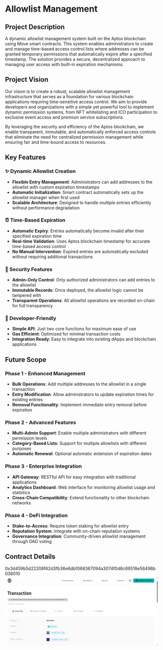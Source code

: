 # Allowlist Management

## Project Description

A dynamic allowlist management system built on the Aptos blockchain using Move smart contracts. This system enables administrators to create and manage time-based access control lists where addresses can be granted temporary permissions that automatically expire after a specified timestamp. The solution provides a secure, decentralized approach to managing user access with built-in expiration mechanisms.

## Project Vision

Our vision is to create a robust, scalable allowlist management infrastructure that serves as a foundation for various blockchain applications requiring time-sensitive access control. We aim to provide developers and organizations with a simple yet powerful tool to implement dynamic permission systems, from NFT whitelisting and ICO participation to exclusive event access and premium service subscriptions.

By leveraging the security and efficiency of the Aptos blockchain, we enable transparent, immutable, and automatically enforced access controls that eliminate the need for centralized permission management while ensuring fair and time-bound access to resources.

## Key Features

### ✨ Dynamic Allowlist Creation
- **Flexible Entry Management**: Administrators can add addresses to the allowlist with custom expiration timestamps
- **Automatic Initialization**: Smart contract automatically sets up the allowlist manager when first used
- **Scalable Architecture**: Designed to handle multiple entries efficiently without performance degradation

### ⏰ Time-Based Expiration
- **Automatic Expiry**: Entries automatically become invalid after their specified expiration time
- **Real-time Validation**: Uses Aptos blockchain timestamp for accurate time-based access control
- **No Manual Intervention**: Expired entries are automatically excluded without requiring additional transactions

### 🔐 Security Features
- **Admin-Only Control**: Only authorized administrators can add entries to the allowlist
- **Immutable Records**: Once deployed, the allowlist logic cannot be tampered with
- **Transparent Operations**: All allowlist operations are recorded on-chain for full transparency

### 🚀 Developer-Friendly
- **Simple API**: Just two core functions for maximum ease of use
- **Gas Efficient**: Optimized for minimal transaction costs
- **Integration Ready**: Easy to integrate into existing dApps and blockchain applications

## Future Scope

### Phase 1 - Enhanced Management
- **Bulk Operations**: Add multiple addresses to the allowlist in a single transaction
- **Entry Modification**: Allow administrators to update expiration times for existing entries
- **Removal Functionality**: Implement immediate entry removal before expiration

### Phase 2 - Advanced Features
- **Multi-Admin Support**: Enable multiple administrators with different permission levels
- **Category-Based Lists**: Support for multiple allowlists with different purposes
- **Automatic Renewal**: Optional automatic extension of expiration dates

### Phase 3 - Enterprise Integration
- **API Gateway**: RESTful API for easy integration with traditional applications
- **Analytics Dashboard**: Web interface for monitoring allowlist usage and statistics
- **Cross-Chain Compatibility**: Extend functionality to other blockchain networks

### Phase 4 - DeFi Integration
- **Stake-to-Access**: Require token staking for allowlist entry
- **Reputation System**: Integrate with on-chain reputation systems
- **Governance Integration**: Community-driven allowlist management through DAO voting

## Contract Details
0x3d459b5d22208f42d3fb36e6db1068367094a3074f0d6c69518e56496b036010
![alt text](image.png)
